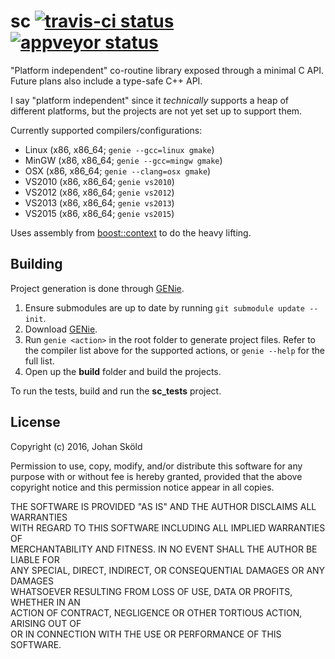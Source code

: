 sc [![travis-ci status](https://travis-ci.org/rhoot/sc.svg?branch=master)](https://travis-ci.org/rhoot/sc) [![appveyor status](https://ci.appveyor.com/api/projects/status/github/rhoot/sc?branch=master&svg=true)](https://ci.appveyor.com/project/rhoot/sc/branch/master)
==

"Platform independent" co-routine library exposed through a minimal C API.
Future plans also include a type-safe C++ API.

I say "platform independent" since it *technically* supports a heap of
different platforms, but the projects are not yet set up to support them.

Currently supported compilers/configurations:

* Linux (x86, x86_64; `genie --gcc=linux gmake`)
* MinGW (x86, x86_64; `genie --gcc=mingw gmake`)
* OSX (x86, x86_64; `genie --clang=osx gmake`)
* VS2010 (x86, x86_64; `genie vs2010`)
* VS2012 (x86, x86_64; `genie vs2012`)
* VS2013 (x86, x86_64; `genie vs2013`)
* VS2015 (x86, x86_64; `genie vs2015`)

Uses assembly from [boost::context] to do the heavy lifting.

Building
--------

Project generation is done through [GENie].

1. Ensure submodules are up to date by running `git submodule update --init`.
2. Download [GENie][GENie-dl].
3. Run `genie <action>` in the root folder to generate project files. Refer to
   the compiler list above for the supported actions, or `genie --help` for the
   full list.
4. Open up the **build** folder and build the projects.

To run the tests, build and run the **sc_tests** project.

License
-------

Copyright (c) 2016, Johan Sköld

Permission to use, copy, modify, and/or distribute this software for any  
purpose with or without fee is hereby granted, provided that the above  
copyright notice and this permission notice appear in all copies.

THE SOFTWARE IS PROVIDED "AS IS" AND THE AUTHOR DISCLAIMS ALL WARRANTIES  
WITH REGARD TO THIS SOFTWARE INCLUDING ALL IMPLIED WARRANTIES OF  
MERCHANTABILITY AND FITNESS. IN NO EVENT SHALL THE AUTHOR BE LIABLE FOR  
ANY SPECIAL, DIRECT, INDIRECT, OR CONSEQUENTIAL DAMAGES OR ANY DAMAGES  
WHATSOEVER RESULTING FROM LOSS OF USE, DATA OR PROFITS, WHETHER IN AN  
ACTION OF CONTRACT, NEGLIGENCE OR OTHER TORTIOUS ACTION, ARISING OUT OF  
OR IN CONNECTION WITH THE USE OR PERFORMANCE OF THIS SOFTWARE.

[GENie]:            https://github.com/bkaradzic/GENie                  "bkaradzic/GENie"
[GENie-dl]:         https://github.com/bkaradzic/GENie#download-stable  "bkaradzic/GENie"
[boost::context]:   https://github.com/boostorg/context                 "boostorg/context"
